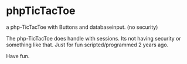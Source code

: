 # phpTicTacToe
a php-TicTacToe with Buttons and databaseinput. (no security)

The php-TicTacToe does handle with sessions.
Its not having security or something like that. Just for fun scripted/programmed 2 years ago.

Have fun.
